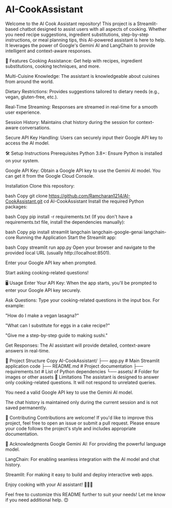 # AI-CookAssistant
Welcome to the AI Cook Assistant repository! This project is a Streamlit-based chatbot designed to assist users with all aspects of cooking. Whether you need recipe suggestions, ingredient substitutions, step-by-step instructions, or meal planning tips, this AI-powered assistant is here to help. It leverages the power of Google's Gemini AI and LangChain to provide intelligent and context-aware responses.

🚀 Features
Cooking Assistance: Get help with recipes, ingredient substitutions, cooking techniques, and more.

Multi-Cuisine Knowledge: The assistant is knowledgeable about cuisines from around the world.

Dietary Restrictions: Provides suggestions tailored to dietary needs (e.g., vegan, gluten-free, etc.).

Real-Time Streaming: Responses are streamed in real-time for a smooth user experience.

Session History: Maintains chat history during the session for context-aware conversations.

Secure API Key Handling: Users can securely input their Google API key to access the AI model.

🛠️ Setup Instructions
Prerequisites
Python 3.8+: Ensure Python is installed on your system.

Google API Key: Obtain a Google API key to use the Gemini AI model. You can get it from the Google Cloud Console.

Installation
Clone this repository:

bash
Copy
git clone https://github.com/Ramcharan1214/AI-CookAssistant.git
cd AI-CookAssistant
Install the required Python packages:

bash
Copy
pip install -r requirements.txt
(If you don't have a requirements.txt file, install the dependencies manually):

bash
Copy
pip install streamlit langchain langchain-google-genai langchain-core
Running the Application
Start the Streamlit app:

bash
Copy
streamlit run app.py
Open your browser and navigate to the provided local URL (usually http://localhost:8501).

Enter your Google API key when prompted.

Start asking cooking-related questions!

🖥️ Usage
Enter Your API Key: When the app starts, you'll be prompted to enter your Google API key securely.

Ask Questions: Type your cooking-related questions in the input box. For example:

"How do I make a vegan lasagna?"

"What can I substitute for eggs in a cake recipe?"

"Give me a step-by-step guide to making sushi."

Get Responses: The AI assistant will provide detailed, context-aware answers in real-time.

📂 Project Structure
Copy
AI-CookAssistant/
├── app.py                # Main Streamlit application code
├── README.md             # Project documentation
├── requirements.txt      # List of Python dependencies
└── assets/               # Folder for images or other assets
🛑 Limitations
The assistant is designed to answer only cooking-related questions. It will not respond to unrelated queries.

You need a valid Google API key to use the Gemini AI model.

The chat history is maintained only during the current session and is not saved permanently.

🤝 Contributing
Contributions are welcome! If you'd like to improve this project, feel free to open an issue or submit a pull request. Please ensure your code follows the project's style and includes appropriate documentation.

🙏 Acknowledgments
Google Gemini AI: For providing the powerful language model.

LangChain: For enabling seamless integration with the AI model and chat history.

Streamlit: For making it easy to build and deploy interactive web apps.

Enjoy cooking with your AI assistant! 🍲👩‍🍳

Feel free to customize this README further to suit your needs! Let me know if you need additional help. 😊

